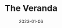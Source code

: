 ---
title: The Veranda
fulltitle: The Veranda

date: 2023-01-06

tags:
- 2023
- sketch
characters:
- tzipora
- cobian
categories:
- sketch
keywords:
- 2023

url: /stories/veranda/

toc: false

rgb: 203, 67, 81

image: /images/sketches/3.jpg
reddit:
print:
video:
caption: Sitting out on the veranda in the sun.
---